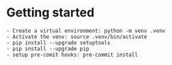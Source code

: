 # Getting started
    - Create a virtual environment: python -m venv .venv
    - Activate the venv: source .venv/bin/activate
    - pip install --upgrade setuptools
    - pip install --upgrade pip
    - setup pre-comit hooks: pre-commit install

